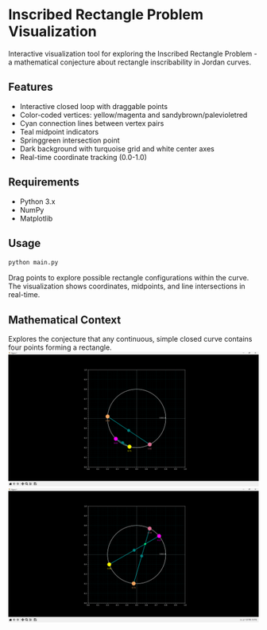 # Inscribed Rectangle Problem Visualization

Interactive visualization tool for exploring the Inscribed Rectangle Problem - a mathematical conjecture about rectangle inscribability in Jordan curves.

## Features
- Interactive closed loop with draggable points
- Color-coded vertices: yellow/magenta and sandybrown/palevioletred
- Cyan connection lines between vertex pairs
- Teal midpoint indicators
- Springgreen intersection point
- Dark background with turquoise grid and white center axes
- Real-time coordinate tracking (0.0-1.0)

## Requirements
- Python 3.x
- NumPy
- Matplotlib

## Usage
```python
python main.py
```

Drag points to explore possible rectangle configurations within the curve. The visualization shows coordinates, midpoints, and line intersections in real-time.

## Mathematical Context
Explores the conjecture that any continuous, simple closed curve contains four points forming a rectangle.
![alt text](example_screenshots/parallel.png)
![alt text](example_screenshots/intersection.png)